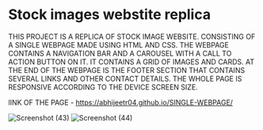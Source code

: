 # Stock images webstite replica
THIS PROJECT IS A REPLICA OF STOCK IMAGE WEBSITE. CONSISTING OF A SINGLE WEBPAGE MADE USING HTML AND CSS. THE WEBPAGE CONTAINS A NAVIGATION BAR AND A CAROUSEL WITH A CALL TO ACTION BUTTON ON IT.
IT CONTAINS A GRID OF IMAGES AND CARDS. AT THE END OF THE WEBPAGE IS THE FOOTER SECTION THAT CONTAINS SEVERAL LINKS AND OTHER CONTACT DETAILS. THE WHOLE PAGE IS RESPONSIVE ACCORDING TO THE DEVICE SCREEN SIZE.

lINK OF THE PAGE - https://abhijeetr04.github.io/SINGLE-WEBPAGE/

![Screenshot (43)](https://github.com/AbhijeetR04/SINGLE-WEBPAGE/assets/119820879/168f62fe-a370-46da-ab53-899b5edcbf9c)
![Screenshot (44)](https://github.com/AbhijeetR04/SINGLE-WEBPAGE/assets/119820879/9078aa47-a5bc-4ce9-863d-f07fdeb26c76)
